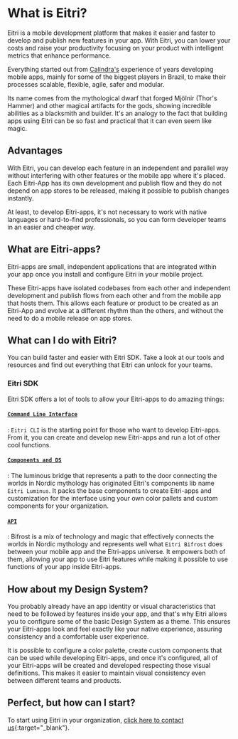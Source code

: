 # What is Eitri?

Eitri is a mobile development platform that makes it easier and faster to develop and publish new features in your app. With Eitri, you can lower your costs and raise your productivity focusing on your product with intelligent metrics that enhance performance.

Everything started out from [Calindra's](https://calindra.com.br) experience of years developing mobile apps, mainly for some of the biggest players in Brazil, to make their processes scalable, flexible, agile, safer and modular.

Its name comes from the mythological dwarf that forged Mjölnir (Thor's Hammer) and other magical artifacts for the gods, showing incredible abilities as a blacksmith and builder. It's an analogy to the fact that building apps using Eitri can be so fast and practical that it can even seem like magic.

## Advantages

With Eitri, you can develop each feature in an independent and parallel way without interfering with other features or the mobile app where it's placed. Each Eitri-App has its own development and publish flow and they do not depend on app stores to be released, making it possible to publish changes instantly.

At least, to develop Eitri-apps, it's not necessary to work with native languages or hard-to-find professionals, so you can form developer teams in an easier and cheaper way.

## What are Eitri-apps?

Eitri-apps are small, independent applications that are integrated within your app once you install and configure Eitri in your mobile project.

These Eitri-apps have isolated codebases from each other and independent development and publish flows from each other and from the mobile app that hosts them. This allows each feature or product to be created as an Eitri-App and evolve at a different rhythm than the others, and without the need to do a mobile release on app stores.

## What can I do with Eitri?

You can build faster and easier with Eitri SDK. Take a look at our tools and resources and find out everything that Eitri can unlock for your teams. 

### Eitri SDK

Eitri SDK offers a lot of tools to allow your Eitri-apps to do amazing things:

#### [`Command Line Interface`](eitri-cli)

:   `Eitri CLI` is the starting point for those who want to develop Eitri-apps. From it, you can create and develop new Eitri-apps and run a lot of other cool functions.

#### [`Components and DS`](eitri-luminus)

:   The luminous bridge that represents a path to the door connecting the worlds in Nordic mythology has originated Eitri's components lib name `Eitri Luminus`. It packs the base components to create Eitri-apps and customization for the interface using your own color pallets and custom components for your organization.

#### [`API`](eitri-bifrost)

:   Bifrost is a mix of technology and magic that effectively connects the worlds in Nordic mythology and represents well what `Eitri Bifrost` does between your mobile app and the Eitri-apps universe. It empowers both of them, allowing your app to use Eitri features while making it possible to use functions of your app inside Eitri-apps.


## How about my Design System?

You probably already have an app identity or visual characteristics that need to be followed by features inside your app, and that's why Eitri allows you to configure some of the basic Design System as a theme. This ensures your Eitri-apps look and feel exactly like your native experience, assuring consistency and a comfortable user experience.

It is possible to configure a color palette, create custom components that can be used while developing Eitri-apps, and once it's configured, all of your Eitri-apps will be created and developed respecting those visual definitions. This makes it easier to maintain visual consistency even between different teams and products.

## Perfect, but how can I start?

To start using Eitri in your organization, [click here to contact us](https://www.eitri.tech/#comp-lmam48kn5){:target="_blank"}.